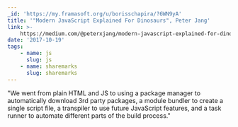 ```yaml
---
_id: 'https://my.framasoft.org/u/borisschapira/?6WN9yA'
title: '"Modern JavaScript Explained For Dinosaurs", Peter Jang'
link: >-
    https://medium.com/@peterxjang/modern-javascript-explained-for-dinosaurs-f695e9747b70
date: '2017-10-19'
tags:
    - name: js
      slug: js
    - name: sharemarks
      slug: sharemarks
---
```


<div class="markdown"><p>&quot;We went from plain HTML and JS to using a package manager to automatically download 3rd party packages, a module bundler to create a single script file, a transpiler to use future JavaScript features, and a task runner to automate different parts of the build process.&quot;
</p></div>
